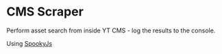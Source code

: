CMS Scraper
===

Perform asset search from inside YT CMS - log the results to the console.

Using <a href="https://github.com/SpookyJS/SpookyJS">SpookyJs</a>